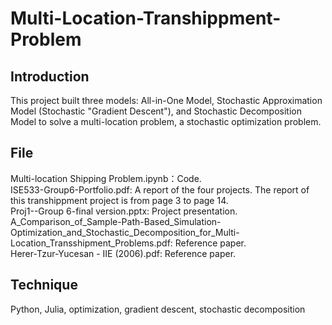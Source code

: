 # Multi-Location-Transhippment-Problem

## Introduction
This project built three models: All-in-One Model, Stochastic Approximation Model (Stochastic "Gradient Descent"), and Stochastic Decomposition Model to solve a multi-location problem, a stochastic optimization problem. 


## File
Multi-location Shipping Problem.ipynb：Code.   
ISE533-Group6-Portfolio.pdf: A report of the four projects. The report of this transhippment project is from page 3 to page 14.   
Proj1--Group 6-final version.pptx: Project presentation.   
A_Comparison_of_Sample-Path-Based_Simulation-Optimization_and_Stochastic_Decomposition_for_Multi-Location_Transshipment_Problems.pdf: Reference paper.   
Herer-Tzur-Yucesan - IIE (2006).pdf: Reference paper.

## Technique
Python, Julia, optimization, gradient descent, stochastic decomposition
